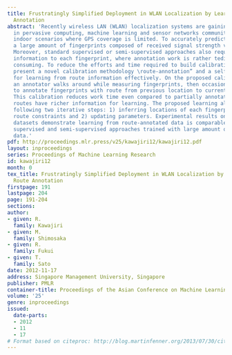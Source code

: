 ```yaml
---
title: Frustratingly Simplified Deployment in WLAN Localization by Learning from Route
  Annotation
abstract: 'Recently wireless LAN (WLAN) localization systems are gaining popularity
  in pervasive computing, machine learning and sensor networks communities, especially
  indoor scenarios where GPS coverage is limited. To accurately predict location,
  a large amount of fingerprints composed of received signal strength values is necessary.
  Moreover, standard supervised or semi-supervised approaches also require location
  information to each fingerprint, where annotation work is rather tedious and time
  consuming. To reduce the efforts and time required to build calibration data, we
  present a novel calibration methodology \route-annotation” and a self-training algorithm
  for learning from route information effectively. On the proposed calibration methodology,
  an annotator walks around while measuring fingerprints, then occasionally stops
  to annotate fingerprints with route from previous location to current location.
  This calibration reduces work time even compared to partially annotation, while
  routes have richer information for learning. The proposed learning algorithm comprises
  following two iterative steps: 1) inferring locations of each fingerprint under
  route constraints and 2) updating parameters. Experimental results on real-world
  datasets demonstrate learning from route-annotated data is comparable to state-of-the-art
  supervised and semi-supervised approaches trained with large amount of calibration
  data.'
pdf: http://proceedings.mlr.press/v25/kawajiri12/kawajiri12.pdf
layout: inproceedings
series: Proceedings of Machine Learning Research
id: kawajiri12
month: 0
tex_title: Frustratingly Simplified Deployment in WLAN Localization by Learning from
  Route Annotation
firstpage: 191
lastpage: 204
page: 191-204
sections: 
author:
- given: R.
  family: Kawajiri
- given: M.
  family: Shimosaka
- given: R.
  family: Fukui
- given: T.
  family: Sato
date: 2012-11-17
address: Singapore Management University, Singapore
publisher: PMLR
container-title: Proceedings of the Asian Conference on Machine Learning
volume: '25'
genre: inproceedings
issued:
  date-parts:
  - 2012
  - 11
  - 17
# Format based on citeproc: http://blog.martinfenner.org/2013/07/30/citeproc-yaml-for-bibliographies/
---
```

